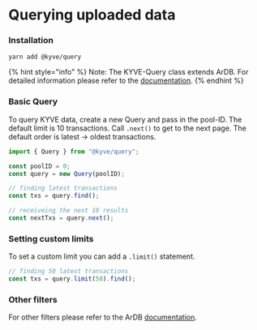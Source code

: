 # Querying uploaded data

### Installation

```text
yarn add @kyve/query
```

{% hint style="info" %}
Note: The KYVE-Query class extends ArDB. For detailed information please refer to the [documentation](https://github.com/cedriking/ardb).
{% endhint %}

### **Basic Query**

To query KYVE data, create a new Query and pass in the pool-ID. The default limit is 10 transactions. Call `.next()` to get to the next page. The default order is latest -&gt; oldest transactions.

```typescript
import { Query } from "@kyve/query";

const poolID = 0;
const query = new Query(poolID);

// finding latest transactions
const txs = query.find();

// receiveing the next 10 results
const nextTxs = query.next();
```

### **Setting custom limits**

To set a custom limit you can add a `.limit()` statement.

```typescript
// finding 50 latest transactions
const txs = query.limit(50).find();
```

### **Other filters**

For other filters please refer to the ArDB [documentation](https://github.com/cedriking/ardb).

